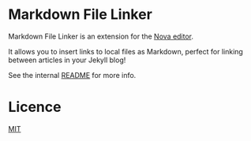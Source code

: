 # Markdown File Linker

Markdown File Linker is an extension for the [Nova editor](https://nova.app).

It allows you to insert links to local files as Markdown, perfect for linking between articles in your Jekyll blog!

See the internal [README](/Markdown%20File%20Linker.novaextension/README.md) for more info.

# Licence

[MIT](/LICENSE)
